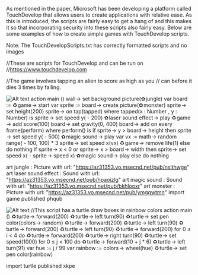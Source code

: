 As mentioned in the paper, Microsoft has been developing a platform called TouchDevelop that allows users to create applications with relative ease. As this is introduced, the scripts are fairly easy to get a hang of and this makes it so that incorporating security into these scripts also fairly easy. Below are some examples of how to create simple games with TouchDevelop scripts.

Note: The TouchDevelopScripts.txt has correctly formatted scripts and no images

//These are scripts for TouchDevelop and can be run on 
//https://www.touchdevelop.com

//The game involves tapping an alien to score as high as you 
// can before it dies 3 times by falling.

![Alt text](/aliengame.png)
action main ()
	wall → set background picture(✿ jungle)
	var board := ♻ game → start
	var sprite := board → create picture(✿ monster)
	sprite → set height(200)
	sprite → on tap(tapped)
		where tapped(x : Number , y : Number) is
			sprite → set speed y( - 200)
			✿ laser sound effect → play
			♻ game → add score(100)
	board → set gravity(0, 400)
	board → add on every frame(perform)
		where perform() is
			if sprite → y > board → height then
				sprite → set speed y( - 500)
				✿ magic sound → play
				var vx := math → random range( - 100, 100) * 3
				sprite → set speed x(vx)
				♻ game → remove life(1)
		else do nothing
		if sprite → x < 0 or sprite → x > board → width then
			sprite → set speed x( - sprite → speed x)
			✿ magic sound → play
		else do nothing

art jungle : Picture
with url: "https://az31353.vo.msecnd.net/pub/nslthwge"
art laser sound effect : Sound
with url: "https://az31353.vo.msecnd.net/pub/hpaoizlg"
art magic sound : Sound
with url: "https://az31353.vo.msecnd.net/pub/bkhlopxr"
art monster : Picture
with url: "https://az31353.vo.msecnd.net/pub/ymggwtmn"
import game
published phqub


![Alt text](/turtle.png)
//This script has a turtle draw boxes in rainbow colors
action main ()
	♻ turtle → forward(200)
	♻ turtle → left turn(90)
	♻ turtle → set pen color(colors → random)
	♻ turtle → forward(200)
	♻ turtle → left turn(90)
	♻ turtle → forward(200)
	♻ turtle → left turn(90)
	♻ turtle → forward(200)
	for 0 ≤ i < 4 do
		♻ turtle → forward(200)
		♻ turtle → right turn(90)
	♻ turtle → set speed(1000)
	for 0 ≤ j < 100 do
		♻ turtle → forward(10 + j * 6)
		♻ turtle → left turn(91)
		var hue := j / 99
		var rainbow := colors → wheel(hue)
		♻ turtle → set pen color(rainbow)

import turtle
published xkpe
